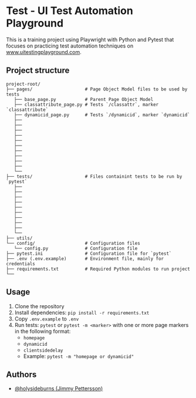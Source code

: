 
# Test - UI Test Automation Playground
This is a training project using Playwright with Python and Pytest that focuses on practicing test automation techniques on www.uitestingplayground.com.

## Project structure
```
project-root/
├── pages/                    # Page Object Model files to be used by tests
   ├── base_page.py           # Parent Page Object Model
   ├── classattribute_page.py # Tests `/classattr`, marker `classattribute`
   ├── dynamicid_page.py      # Tests `/dynamicid`, marker `dynamicid`
   ├── 
   ├── 
   ├── 
   ├── 
   ├── 
   ├── 
   ├── 
   ├── 
   ├── 
   ├── 
   └── 
├── tests/                    # Files containint tests to be run by `pytest`
   ├── 
   ├── 
   ├── 
   ├── 
   ├── 
   ├── 
   ├── 
   ├── 
   ├── 
   └── 
├── utils/
└── config/                   # Configuration files
   └── config.py              # Configuration file
├── pytest.ini                # Configuration file for `pytest`
├── .env (.env.example)       # Environment file, mainly for credentials
├── requirements.txt          # Required Python modules to run project
└──
```
## Usage
1. Clone the repository
2. Install dependencies: `pip install -r requirements.txt`
3. Copy `.env.example` to `.env`
4. Run tests: `pytest` or `pytest -m <marker>` with one or more page markers in the following format:
   - `homepage`
   - `dynamicid`
   - `clientsidedelay`
   - Example: `pytest -m "homepage or dynamicid"`

## Authors
- [@holysideburns (Jimmy Pettersson)](https://github.com/holysideburns)

